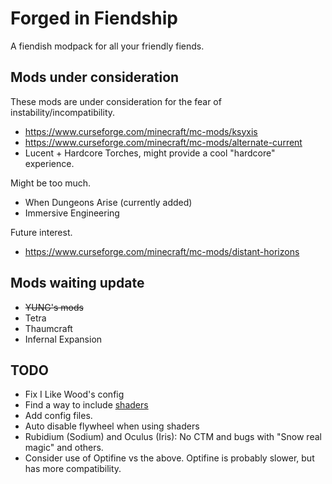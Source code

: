 # Forged in Fiendship
A fiendish modpack for all your friendly fiends.

## Mods under consideration
These mods are under consideration for the fear of instability/incompatibility.
- https://www.curseforge.com/minecraft/mc-mods/ksyxis
- https://www.curseforge.com/minecraft/mc-mods/alternate-current
- Lucent + Hardcore Torches, might provide a cool "hardcore" experience.

Might be too much.
- When Dungeons Arise (currently added)
- Immersive Engineering

Future interest.
- https://www.curseforge.com/minecraft/mc-mods/distant-horizons

## Mods waiting update
- ~~YUNG's mods~~
- Tetra
- Thaumcraft
- Infernal Expansion

## TODO
- Fix I Like Wood's config
- Find a way to include [shaders](https://www.curseforge.com/minecraft/customization/complementary-shaders/files/3685089)
- Add config files.
- Auto disable flywheel when using shaders
- Rubidium (Sodium) and Oculus (Iris): No CTM and bugs with "Snow real magic" and others.
- Consider use of Optifine vs the above. Optifine is probably slower, but has more compatibility.


